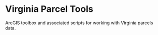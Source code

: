 # Virginia Parcel Tools
ArcGIS toolbox and associated scripts for working with Virginia parcels data.
